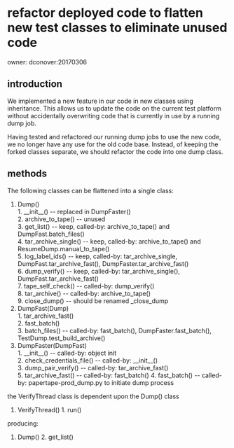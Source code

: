 # refactor deployed code to flatten new test classes to eliminate unused code

owner: dconover:20170306

## introduction
  We implemented a new feature in our code in new classes using inheritance.  This 
allows us to update the code on the current test platform without accidentally 
overwriting code that is currently in use by a running dump job.

  Having tested and refactored our running dump jobs to use the new code, we no
longer have any use for the old code base. Instead, of keeping the forked classes 
separate, we should refactor the code into one dump class.

## methods
  The following classes can be flattened into a single class:
  1. Dump()    
    1. \_\_init__()         -- replaced in DumpFaster()  
    2. archive_to_tape()    -- unused    
    3. get_list()           -- keep, called-by: archive_to_tape() and DumpFast.batch_files()     
    4. tar_archive_single() -- keep, called-by: archive_to_tape() and ResumeDump.manual_to_tape()     
    5. log_label_ids()      -- keep, called-by: tar_archive_single, DumpFast.tar_archive_fast(), DumpFaster.tar_archive_fast()    
    6. dump_verify()        -- keep, called-by: tar_archive_single(), DumpFast.tar_archive_fast()    
    7. tape_self_check()    -- called-by: dump_verify()     
    8. tar_archive()        -- called-by: archive_to_tape()     
    9. close_dump()         -- should be renamed _close_dump      
  2. DumpFast(Dump)  
    1. tar_archive_fast()  
    2. fast_batch()   
    3. batch_files() -- called-by: fast_batch(), DumpFaster.fast_batch(), TestDump.test_build_archive()
  3. DumpFaster(DumpFast)    
    1. \_\_init__()              -- called-by: object init    
    2. check_credentials_file()  -- called-by: \_\_init__()     
    3. dump_pair_verify()        -- called-by: tar_archive_fast()     
    5. tar_archive_fast()        -- called-by: fast_batch()
    4. fast_batch()              -- called-by: papertape-prod_dump.py to initiate dump process
 
  the VerifyThread class is dependent upon the Dump() class
  1. VerifyThread()
    1. run()
    

  producing:
  1. Dump()
    2. get_list()
    
  
